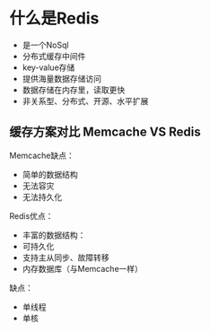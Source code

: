 # 什么是Redis
-  是一个NoSql
- 分布式缓存中间件
- key-value存储
- 提供海量数据存储访问
- 数据存储在内存里，读取更快
- 非关系型、分布式、开源、水平扩展

## 缓存方案对比 Memcache VS Redis

Memcache缺点：
- 简单的数据结构
- 无法容灾
- 无法持久化

Redis优点：
- 丰富的数据结构：
- 可持久化
- 支持主从同步、故障转移
- 内存数据库（与Memcache一样）

缺点：
- 单线程
- 单核


